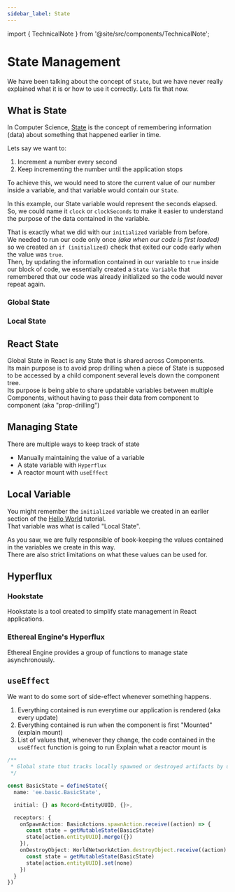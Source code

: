 ```yaml
---
sidebar_label: State
---
```


import { TechnicalNote } from '@site/src/components/TechnicalNote';

# State Management
We have been talking about the concept of `State`, but we have never really explained what it is or how to use it correctly. Lets fix that now.  

## What is State
In Computer Science, [State](https://en.wikipedia.org/wiki/State_(computer_science)) is the concept of remembering information (data) about something that happened earlier in time.  

Lets say we want to:
1. Increment a number every second
2. Keep incrementing the number until the application stops

To achieve this, we would need to store the current value of our number inside a variable, and that variable would contain our `State`.  

In this example, our State variable would represent the seconds elapsed.  
So, we could name it `clock` or `clockSeconds` to make it easier to understand the purpose of the data contained in the variable.

That is exactly what we did with our `initialized` variable from before.  
We needed to run our code only once _(aka when our code is first loaded)_ so we created an `if (initialized)` check that exited our code early when the value was `true`.  
Then, by updating the information contained in our variable to `true` inside our block of code, we essentially created a `State Variable` that remembered that our code was already initialized so the code would never repeat again.

### Global State
### Local State

## React State
Global State in React is any State that is shared across Components.  
Its main purpose is to avoid prop drilling when a piece of State is supposed to be accessed by a child component several levels down the component tree.  
Its purpose is being able to share updatable variables between multiple Components, without having to pass their data from component to component (aka "prop-drilling")

## Managing State
There are multiple ways to keep track of state
- Manually maintaining the value of a variable
- A state variable with `Hyperflux`
- A reactor mount with `useEffect`

## Local Variable
You might remember the `initialized` variable we created in an earlier section of the [Hello World](../gettingStarted/hello/system) tutorial.  
That variable was what is called "Local State".  

As you saw, we are fully responsible of book-keeping the values contained in the variables we create in this way.  
There are also strict limitations on what these values can be used for.  
<!-- TODO: Describe what the limitations of module scope variables are -->

## Hyperflux

### Hookstate
Hookstate is a tool created to simplify state management in React applications.


### Ethereal Engine's Hyperflux
Ethereal Engine provides a group of functions to manage state asynchronously.  
## `useEffect`
We want to do some sort of side-effect whenever something happens.  
1. Everything contained is run everytime our application is rendered (aka every update)
2. Everything contained is run when the component is first "Mounted" (explain mount)
3. List of values that, whenever they change, the code contained in the `useEffect` function is going to run
Explain what a reactor mount is

<TechnicalNote title="Full Solution">
</TechnicalNote>

```ts
/**
 * Global state that tracks locally spawned or destroyed artifacts by using action receptors
 */

const BasicState = defineState({
  name: 'ee.basic.BasicState',

  initial: {} as Record<EntityUUID, {}>,

  receptors: {
    onSpawnAction: BasicActions.spawnAction.receive((action) => {
      const state = getMutableState(BasicState)
      state[action.entityUUID].merge({})
    }),
    onDestroyObject: WorldNetworkAction.destroyObject.receive((action) => {
      const state = getMutableState(BasicState)
      state[action.entityUUID].set(none)
    })
  }
})

```
